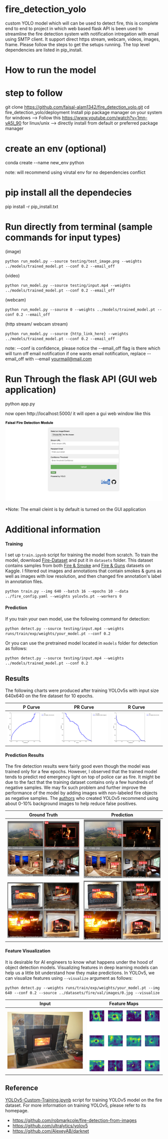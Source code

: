 # fire_detection_yolo
custom YOLO model which will can be used to detect fire, this is complete end to end to project in which web based flask API is been used to streamline the fire detection system with notification intregation with email using SMTP client. It support direct https stream, webcam, videos, images, frame. Please follow the steps to get the setups running.
The top level dependencies are listed in pip_install.
# How to run the model
# step to follow
git clone https://github.com/faisal-alam1342/fire_detection_yolo.git
cd fire_detection_yolo/deployment
Install pip package manager on your system
for windows --> Follow this https://www.youtube.com/watch?v=1mn-vA5l_90
for linux/unix --> directly install from default or preferred package manager
# create an env (optional)
conda create --name new_env python

note: will recommend using virutal env for no dependencies conflict
# pip install all the dependecies
pip install -r pip_install.txt
# Run directly from terminal (sample commands for input types)
(image)
```
python run_model.py --source testing/test_image.png --weights ../models/trained_model.pt --conf 0.2 --email_off
```
(video)
```
python run_model.py --source testing/input.mp4 --weights ../models/trained_model.pt --conf 0.2 --email_off
```
(webcam)
```
python run_model.py --source 0 --weights ../models/trained_model.pt --conf 0.2 --email_off
```
(http stream/ webcam stream)
```
python run_model.py --source {http_link_here} --weights ../models/trained_model.pt --conf 0.2 --email_off
```
note: --conf is confidence, please notice the --email_off flag is there which will turn off email notification if one wants email notification, replace --email_off with --email yourmail@mail.com

# Run Through the flask API (GUI web application)
python app.py

now open http://localhost:5000/
it will open a gui web window like this
![Web Based GUI application](GUI_web_application.png)

*Note: The email cleint is by default is turned on the GUI application


# Additional information
#### Training
I set up ```train.ipynb``` script for training the model from scratch. To train the model, download [Fire-Dataset](https://drive.google.com/file/d/1TQKA9nzo0BVwtmojmSusDt5j02KWzIu9/view?usp=sharing) and put it in ```datasets``` folder. This dataset contains samples from both [Fire & Smoke](https://www.kaggle.com/dataclusterlabs/fire-and-smoke-dataset) and [Fire & Guns](https://www.kaggle.com/atulyakumar98/fire-and-gun-dataset) datasets on Kaggle. I filtered out images and annotations that contain smokes & guns as well as images with low resolution, and then changed fire annotation's label in annotation files.
```
python train.py --img 640 --batch 16 --epochs 10 --data ../fire_config.yaml --weights yolov5s.pt --workers 0
```
#### Prediction
If you train your own model, use the following command for detection:
```
python detect.py --source testing/input.mp4 --weights runs/train/exp/weights/your_model.pt --conf 0.2
```
Or you can use the pretrained model located in ```models``` folder for detection as follows:
```
python detect.py --source testing/input.mp4 --weights ../models/trained_model.pt --conf 0.2
```

## Results
The following charts were produced after training YOLOv5s with input size 640x640 on the fire dataset for 10 epochs.

| P Curve | PR Curve | R Curve |
| :-: | :-: | :-: |
| ![](deployment/results/P_curve.png) | ![](deployment/results/PR_curve.png) | ![](deployment/results/R_curve.png) |

#### Prediction Results
The fire detection results were fairly good even though the model was trained only for a few epochs. However, I observed that the trained model tends to predict red emergency light on top of police car as fire. It might be due to the fact that the training dataset contains only a few hundreds of negative samples. We may fix such problem and further improve the performance of the model by adding images with non-labeled fire objects as negative samples. The [authors](https://github.com/ultralytics/yolov5/wiki/Tips-for-Best-Training-Results) who created YOLOv5 recommend using about 0-10% background images to help reduce false positives. 


| Ground Truth | Prediction | 
| :-: | :-: |
| ![](deployment/results/val_batch2_labels_1.jpg) | ![](deployment/results/val_batch2_pred_1.jpg) |
| ![](deployment/results/val_batch2_labels_2.jpg) | ![](deployment/results/val_batch2_pred_2.jpg) | 

#### Feature Visualization
It is desirable for AI engineers to know what happens under the hood of object detection models. Visualizing features in deep learning models can help us a little bit understand how they make predictions. In YOLOv5, we can visualize features using ```--visualize``` argument as follows:

```
python detect.py --weights runs/train/exp/weights/your_model.pt --img 640 --conf 0.2 --source ../datasets/fire/val/images/0.jpg --visualize
```

| Input | Feature Maps | 
| :-: | :-: |
| ![](deployment/results/004dec94c5de631f.jpg) | ![](deployment/results/stage23_C3_features.png) |

## Reference
[YOLOv5-Custom-Training.ipynb](https://github.com/ultralytics/yolov5/wiki/Train-Custom-Data) script for training YOLOv5 model on the fire dataset. For more information on training YOLOv5, please refer to its homepage.
* https://github.com/robmarkcole/fire-detection-from-images
* https://github.com/ultralytics/yolov5
* https://github.com/AlexeyAB/darknet

